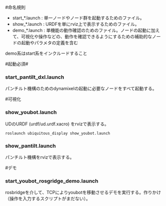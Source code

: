#命名規則
* start_*.launch : 単一ノードやノード群を起動するためのファイル。
* show_*.launch : URDFを単にrviz上で表示するためのファイル。
* demo_*.launch : 単機能の動作確認のためのファイル。ノードの起動に加えて、可視化や操作などの、動作を確認できるようにするための補助的なノードの起動やパラメタの定義を含む

demo系はstart系をインクルードすること

#起動必須#
### start_pantilt_dxl.launch
パンチルト機構のためのdynamixelの起動に必要なノードをすべて起動する。

#可視化
### show_youbot.launch
UDのURDF (urdf/ud.urdf.xacro) をrvizで表示する。

```
roslaunch ubiquitous_display show_youbot.launch
```

### show_pantilt.launch
パンチルト機構をrvizで表示する。

#デモ
### start_youbot_rosgridge_demo.launch
rosbridgeを介して、TCPによりyoubotを移動させるデモを実行する。作りかけ（操作を入力するスクリプトがまだない）。


